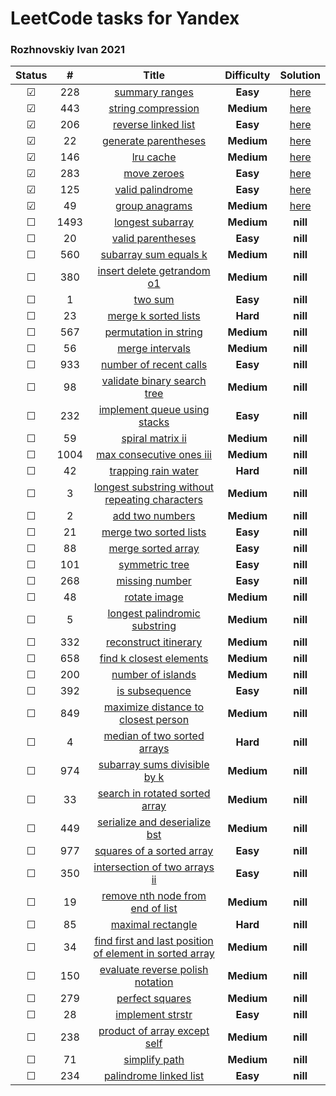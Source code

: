 # LeetCode tasks for Yandex

### Rozhnovskiy Ivan 2021

| Status  |  #   |                                                                       Title                                                                       | **Difficulty** |                                     Solution                                     |
| :-----: | :--: | :-----------------------------------------------------------------------------------------------------------------------------------------------: | :------------: | :------------------------------------------------------------------------------: |
| &#9745; | 228  |                                          [summary ranges](https://leetcode.com/problems/summary-ranges/)                                          |    **Easy**    | [here](https://github.com/VanjaRo/LeetCodeTasksForYandex/blob/main/tasks/228.go) |
| &#9745; | 443  |                                      [string compression](https://leetcode.com/problems/string-compression/)                                      |   **Medium**   | [here](https://github.com/VanjaRo/LeetCodeTasksForYandex/blob/main/tasks/443.go) |
| &#9745; | 206  |                                     [reverse linked list](https://leetcode.com/problems/reverse-linked-list/)                                     |    **Easy**    | [here](https://github.com/VanjaRo/LeetCodeTasksForYandex/blob/main/tasks/206.go) |
| &#9745; |  22  |                                    [generate parentheses](https://leetcode.com/problems/generate-parentheses/)                                    |   **Medium**   | [here](https://github.com/VanjaRo/LeetCodeTasksForYandex/blob/main/tasks/22.go)  |
| &#9745; | 146  |                                               [lru cache](https://leetcode.com/problems/lru-cache/)                                               |   **Medium**   | [here](https://github.com/VanjaRo/LeetCodeTasksForYandex/blob/main/tasks/22.go)  |
| &#9745; | 283  |                                             [move zeroes](https://leetcode.com/problems/move-zeroes/)                                             |    **Easy**    | [here](https://github.com/VanjaRo/LeetCodeTasksForYandex/blob/main/tasks/283.go) |
| &#9745; | 125  |                                        [valid palindrome](https://leetcode.com/problems/valid-palindrome/)                                        |    **Easy**    | [here](https://github.com/VanjaRo/LeetCodeTasksForYandex/blob/main/tasks/125.go) |
| &#9745; |  49  |                                          [group anagrams](https://leetcode.com/problems/group-anagrams/)                                          |   **Medium**   | [here](https://github.com/VanjaRo/LeetCodeTasksForYandex/blob/main/tasks/49.go)  |
| &#9744; | 1493 |                       [longest subarray](https://leetcode.com/problems/longest-subarray-of-1s-after-deleting-one-element/)                        |   **Medium**   |                                     **nill**                                     |
| &#9744; |  20  |                                       [valid parentheses](https://leetcode.com/problems/valid-parentheses/)                                       |    **Easy**    |                                     **nill**                                     |
| &#9744; | 560  |                                   [subarray sum equals k](https://leetcode.com/problems/subarray-sum-equals-k/)                                   |   **Medium**   |                                     **nill**                                     |
| &#9744; | 380  |                              [insert delete getrandom o1](https://leetcode.com/problems/insert-delete-getrandom-o1/)                              |   **Medium**   |                                     **nill**                                     |
| &#9744; |  1   |                                                 [two sum](https://leetcode.com/problems/two-sum/)                                                 |    **Easy**    |                                     **nill**                                     |
| &#9744; |  23  |                                    [merge k sorted lists](https://leetcode.com/problems/merge-k-sorted-lists/)                                    |    **Hard**    |                                     **nill**                                     |
| &#9744; | 567  |                                   [permutation in string](https://leetcode.com/problems/permutation-in-string/)                                   |   **Medium**   |                                     **nill**                                     |
| &#9744; |  56  |                                         [merge intervals](https://leetcode.com/problems/merge-intervals/)                                         |   **Medium**   |                                     **nill**                                     |
| &#9744; | 933  |                                  [number of recent calls](https://leetcode.com/problems/number-of-recent-calls/)                                  |    **Easy**    |                                     **nill**                                     |
| &#9744; |  98  |                             [validate binary search tree](https://leetcode.com/problems/validate-binary-search-tree/)                             |   **Medium**   |                                     **nill**                                     |
| &#9744; | 232  |                            [implement queue using stacks](https://leetcode.com/problems/implement-queue-using-stacks/)                            |    **Easy**    |                                     **nill**                                     |
| &#9744; |  59  |                                        [spiral matrix ii](https://leetcode.com/problems/spiral-matrix-ii/)                                        |   **Medium**   |                                     **nill**                                     |
| &#9744; | 1004 |                                [max consecutive ones iii](https://leetcode.com/problems/max-consecutive-ones-iii/)                                |   **Medium**   |                                     **nill**                                     |
| &#9744; |  42  |                                     [trapping rain water](https://leetcode.com/problems/trapping-rain-water/)                                     |    **Hard**    |                                     **nill**                                     |
| &#9744; |  3   |          [longest substring without repeating characters](https://leetcode.com/problems/longest-substring-without-repeating-characters/)          |   **Medium**   |                                     **nill**                                     |
| &#9744; |  2   |                                         [add two numbers](https://leetcode.com/problems/add-two-numbers/)                                         |   **Medium**   |                                     **nill**                                     |
| &#9744; |  21  |                                  [merge two sorted lists](https://leetcode.com/problems/merge-two-sorted-lists/)                                  |    **Easy**    |                                     **nill**                                     |
| &#9744; |  88  |                                      [merge sorted array](https://leetcode.com/problems/merge-sorted-array/)                                      |    **Easy**    |                                     **nill**                                     |
| &#9744; | 101  |                                          [symmetric tree](https://leetcode.com/problems/symmetric-tree/)                                          |    **Easy**    |                                     **nill**                                     |
| &#9744; | 268  |                                          [missing number](https://leetcode.com/problems/missing-number/)                                          |    **Easy**    |                                     **nill**                                     |
| &#9744; |  48  |                                            [rotate image](https://leetcode.com/problems/rotate-image/)                                            |   **Medium**   |                                     **nill**                                     |
| &#9744; |  5   |                           [longest palindromic substring](https://leetcode.com/problems/longest-palindromic-substring/)                           |   **Medium**   |                                     **nill**                                     |
| &#9744; | 332  |                                   [reconstruct itinerary](https://leetcode.com/problems/reconstruct-itinerary/)                                   |   **Medium**   |                                     **nill**                                     |
| &#9744; | 658  |                                 [find k closest elements](https://leetcode.com/problems/find-k-closest-elements/)                                 |   **Medium**   |                                     **nill**                                     |
| &#9744; | 200  |                                       [number of islands](https://leetcode.com/problems/number-of-islands/)                                       |   **Medium**   |                                     **nill**                                     |
| &#9744; | 392  |                                          [is subsequence](https://leetcode.com/problems/is-subsequence/)                                          |    **Easy**    |                                     **nill**                                     |
| &#9744; | 849  |                     [maximize distance to closest person](https://leetcode.com/problems/maximize-distance-to-closest-person/)                     |   **Medium**   |                                     **nill**                                     |
| &#9744; |  4   |                             [median of two sorted arrays](https://leetcode.com/problems/median-of-two-sorted-arrays/)                             |    **Hard**    |                                     **nill**                                     |
| &#9744; | 974  |                            [subarray sums divisible by k](https://leetcode.com/problems/subarray-sums-divisible-by-k/)                            |   **Medium**   |                                     **nill**                                     |
| &#9744; |  33  |                          [search in rotated sorted array](https://leetcode.com/problems/search-in-rotated-sorted-array/)                          |   **Medium**   |                                     **nill**                                     |
| &#9744; | 449  |                           [serialize and deserialize bst](https://leetcode.com/problems/serialize-and-deserialize-bst/)                           |   **Medium**   |                                     **nill**                                     |
| &#9744; | 977  |                               [squares of a sorted array](https://leetcode.com/problems/squares-of-a-sorted-array/)                               |    **Easy**    |                                     **nill**                                     |
| &#9744; | 350  |                           [intersection of two arrays ii](https://leetcode.com/problems/intersection-of-two-arrays-ii/)                           |    **Easy**    |                                     **nill**                                     |
| &#9744; |  19  |                        [remove nth node from end of list](https://leetcode.com/problems/remove-nth-node-from-end-of-list/)                        |   **Medium**   |                                     **nill**                                     |
| &#9744; |  85  |                                       [maximal rectangle](https://leetcode.com/problems/maximal-rectangle/)                                       |    **Hard**    |                                     **nill**                                     |
| &#9744; |  34  | [find first and last position of element in sorted array](https://leetcode.com/problems/find-first-and-last-position-of-element-in-sorted-array/) |   **Medium**   |                                     **nill**                                     |
| &#9744; | 150  |                        [evaluate reverse polish notation](https://leetcode.com/problems/evaluate-reverse-polish-notation/)                        |   **Medium**   |                                     **nill**                                     |
| &#9744; | 279  |                                         [perfect squares](https://leetcode.com/problems/perfect-squares/)                                         |   **Medium**   |                                     **nill**                                     |
| &#9744; |  28  |                                        [implement strstr](https://leetcode.com/problems/implement-strstr/)                                        |    **Easy**    |                                     **nill**                                     |
| &#9744; | 238  |                            [product of array except self](https://leetcode.com/problems/product-of-array-except-self/)                            |   **Medium**   |                                     **nill**                                     |
| &#9744; |  71  |                                           [simplify path](https://leetcode.com/problems/simplify-path/)                                           |   **Medium**   |                                     **nill**                                     |
| &#9744; | 234  |                                  [palindrome linked list](https://leetcode.com/problems/palindrome-linked-list/)                                  |    **Easy**    |                                     **nill**                                     |

